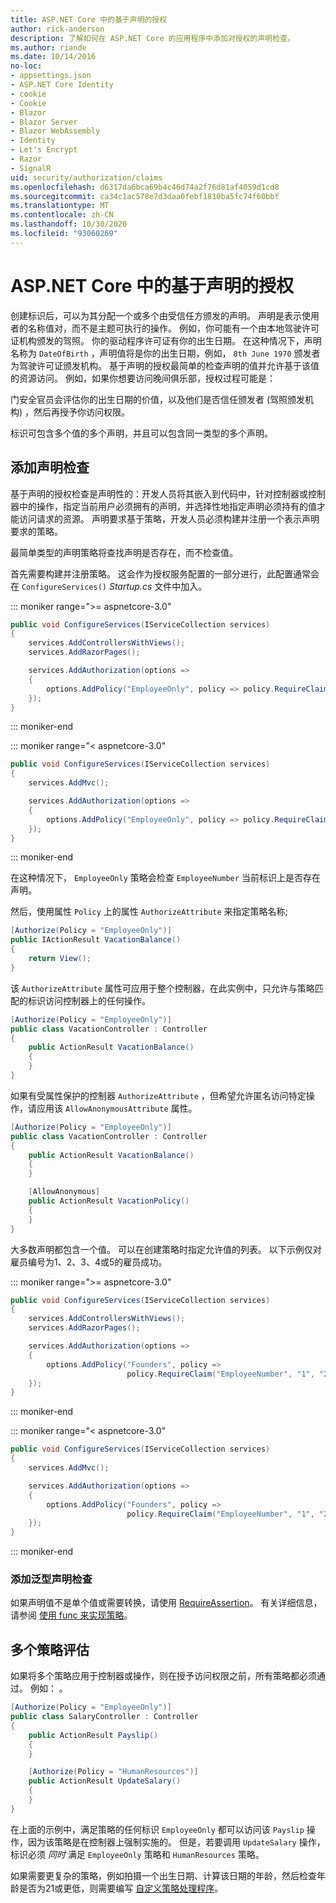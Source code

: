 ```yaml
---
title: ASP.NET Core 中的基于声明的授权
author: rick-anderson
description: 了解如何在 ASP.NET Core 的应用程序中添加对授权的声明检查。
ms.author: riande
ms.date: 10/14/2016
no-loc:
- appsettings.json
- ASP.NET Core Identity
- cookie
- Cookie
- Blazor
- Blazor Server
- Blazor WebAssembly
- Identity
- Let's Encrypt
- Razor
- SignalR
uid: security/authorization/claims
ms.openlocfilehash: d6317da6bca69b4c46d74a2f76d81af4059d1cd8
ms.sourcegitcommit: ca34c1ac578e7d3daa0febf1810ba5fc74f60bbf
ms.translationtype: MT
ms.contentlocale: zh-CN
ms.lasthandoff: 10/30/2020
ms.locfileid: "93060269"
---
```

# <a name="claims-based-authorization-in-aspnet-core"></a>ASP.NET Core 中的基于声明的授权

<a name="security-authorization-claims-based"></a>

创建标识后，可以为其分配一个或多个由受信任方颁发的声明。 声明是表示使用者的名称值对，而不是主题可执行的操作。 例如，你可能有一个由本地驾驶许可证机构颁发的驾照。 你的驱动程序许可证有你的出生日期。 在这种情况下，声明名称为 `DateOfBirth` ，声明值将是你的出生日期，例如， `8th June 1970` 颁发者为驾驶许可证颁发机构。 基于声明的授权最简单的检查声明的值并允许基于该值的资源访问。 例如，如果你想要访问晚间俱乐部，授权过程可能是：

门安全官员会评估你的出生日期的价值，以及他们是否信任颁发者 (驾照颁发机构) ，然后再授予你访问权限。

标识可包含多个值的多个声明，并且可以包含同一类型的多个声明。

## <a name="adding-claims-checks"></a>添加声明检查

基于声明的授权检查是声明性的：开发人员将其嵌入到代码中，针对控制器或控制器中的操作，指定当前用户必须拥有的声明，并选择性地指定声明必须持有的值才能访问请求的资源。 声明要求基于策略，开发人员必须构建并注册一个表示声明要求的策略。

最简单类型的声明策略将查找声明是否存在，而不检查值。

首先需要构建并注册策略。 这会作为授权服务配置的一部分进行，此配置通常会在 `ConfigureServices()` *Startup.cs* 文件中加入。

::: moniker range=">= aspnetcore-3.0"

```csharp
public void ConfigureServices(IServiceCollection services)
{
    services.AddControllersWithViews();
    services.AddRazorPages();

    services.AddAuthorization(options =>
    {
        options.AddPolicy("EmployeeOnly", policy => policy.RequireClaim("EmployeeNumber"));
    });
}
```

::: moniker-end

::: moniker range="< aspnetcore-3.0"

```csharp
public void ConfigureServices(IServiceCollection services)
{
    services.AddMvc();

    services.AddAuthorization(options =>
    {
        options.AddPolicy("EmployeeOnly", policy => policy.RequireClaim("EmployeeNumber"));
    });
}
```

::: moniker-end

在这种情况下， `EmployeeOnly` 策略会检查 `EmployeeNumber` 当前标识上是否存在声明。

然后，使用属性 `Policy` 上的属性 `AuthorizeAttribute` 来指定策略名称;

```csharp
[Authorize(Policy = "EmployeeOnly")]
public IActionResult VacationBalance()
{
    return View();
}
```

该 `AuthorizeAttribute` 属性可应用于整个控制器，在此实例中，只允许与策略匹配的标识访问控制器上的任何操作。

```csharp
[Authorize(Policy = "EmployeeOnly")]
public class VacationController : Controller
{
    public ActionResult VacationBalance()
    {
    }
}
```

如果有受属性保护的控制器 `AuthorizeAttribute` ，但希望允许匿名访问特定操作，请应用该 `AllowAnonymousAttribute` 属性。

```csharp
[Authorize(Policy = "EmployeeOnly")]
public class VacationController : Controller
{
    public ActionResult VacationBalance()
    {
    }

    [AllowAnonymous]
    public ActionResult VacationPolicy()
    {
    }
}
```

大多数声明都包含一个值。 可以在创建策略时指定允许值的列表。 以下示例仅对雇员编号为1、2、3、4或5的雇员成功。

::: moniker range=">= aspnetcore-3.0"

```csharp
public void ConfigureServices(IServiceCollection services)
{
    services.AddControllersWithViews();
    services.AddRazorPages();

    services.AddAuthorization(options =>
    {
        options.AddPolicy("Founders", policy =>
                          policy.RequireClaim("EmployeeNumber", "1", "2", "3", "4", "5"));
    });
}
```

::: moniker-end

::: moniker range="< aspnetcore-3.0"

```csharp
public void ConfigureServices(IServiceCollection services)
{
    services.AddMvc();

    services.AddAuthorization(options =>
    {
        options.AddPolicy("Founders", policy =>
                          policy.RequireClaim("EmployeeNumber", "1", "2", "3", "4", "5"));
    });
}
```

::: moniker-end
### <a name="add-a-generic-claim-check"></a>添加泛型声明检查

如果声明值不是单个值或需要转换，请使用 [RequireAssertion](/dotnet/api/microsoft.aspnetcore.authorization.authorizationpolicybuilder.requireassertion)。 有关详细信息，请参阅 [使用 func 来实现策略](xref:security/authorization/policies#use-a-func-to-fulfill-a-policy)。

## <a name="multiple-policy-evaluation"></a>多个策略评估

如果将多个策略应用于控制器或操作，则在授予访问权限之前，所有策略都必须通过。 例如： 。

```csharp
[Authorize(Policy = "EmployeeOnly")]
public class SalaryController : Controller
{
    public ActionResult Payslip()
    {
    }

    [Authorize(Policy = "HumanResources")]
    public ActionResult UpdateSalary()
    {
    }
}
```

在上面的示例中，满足策略的任何标识 `EmployeeOnly` 都可以访问该 `Payslip` 操作，因为该策略是在控制器上强制实施的。 但是，若要调用 `UpdateSalary` 操作，标识必须 *同时* 满足 `EmployeeOnly` 策略和 `HumanResources` 策略。

如果需要更复杂的策略，例如拍摄一个出生日期、计算该日期的年龄，然后检查年龄是否为21或更低，则需要编写 [自定义策略处理程序](xref:security/authorization/policies)。
